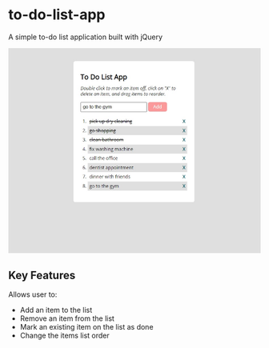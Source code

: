 # to-do-list-app

A simple to-do list application built with jQuery

![To-do List image](img/to-do.jpg?raw=true "Title")

## Key Features

Allows user to:

- Add an item to the list
- Remove an item from the list
- Mark an existing item on the list as done
- Change the items list order




